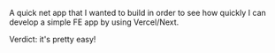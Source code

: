 A quick net app that I wanted to build in order to see how quickly I can develop a simple FE app by using Vercel/Next.

Verdict: it's pretty easy!
